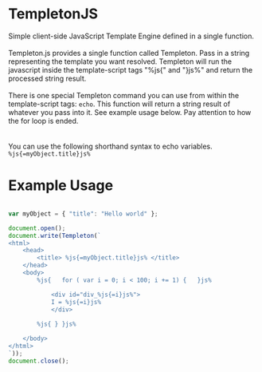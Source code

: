 # TempletonJS
Simple client-side JavaScript Template Engine defined in a single function.  
&nbsp;  
Templeton.js provides a single function called Templeton. Pass in a string representing the template you want resolved. Templeton will run the javascript inside the template-script tags "%js{" and "}js%" and return the processed string result. 
&nbsp;  
&nbsp;  
There is one special Templeton command you can use from within the template-script tags: `echo`. This function will return a string result of whatever you pass into it. See example usage below. Pay attention to how the for loop is ended.   
&nbsp;  
&nbsp;  
You can use the following shorthand syntax to echo variables. 
`%js{=myObject.title}js%`



# Example Usage

```javascript

var myObject = { "title": "Hello world" };

document.open();
document.write(Templeton(`
<html>
    <head>
        <title> %js{=myObject.title}js% </title>
    </head>
    <body>
        %js{   for ( var i = 0; i < 100; i += 1) {   }js%

            <div id="div_%js{=i}js%">
            I = %js{=i}js%
            </div>
        
        %js{ } }js%

    </body>
</html>
`));
document.close();


```
